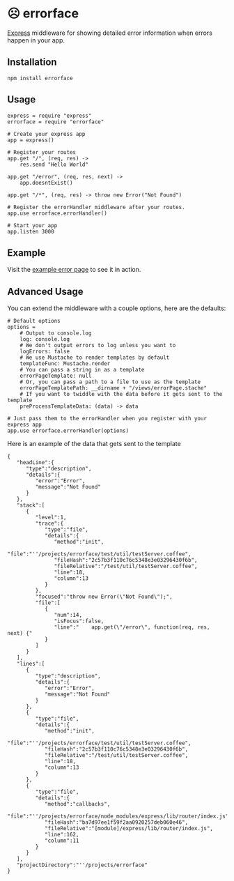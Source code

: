 &#9785; errorface
=================

[Express](http://expressjs.com) middleware for showing detailed error information when errors happen in your app.

## Installation

    npm install errorface

## Usage

    express = require "express"
    errorface = require "errorface"

    # Create your express app
    app = express()

    # Register your routes
    app.get "/", (req, res) ->
        res.send "Hello World"
    
    app.get "/error", (req, res, next) ->
        app.doesntExist()
    
    app.get "/*", (req, res) -> throw new Error("Not Found")
    
    # Register the errorHandler middleware after your routes.
    app.use errorface.errorHandler()

    # Start your app
    app.listen 3000

## Example

Visit the [example error page](http://jgable.github.com/errorface/example.html) to see it in action.

## Advanced Usage

You can extend the middleware with a couple options, here are the defaults:

    # Default options
    options =
        # Output to console.log
        log: console.log
        # We don't output errors to log unless you want to
        logErrors: false
        # We use Mustache to render templates by default
        templateFunc: Mustache.render
        # You can pass a string in as a template
        errorPageTemplate: null
        # Or, you can pass a path to a file to use as the template
        errorPageTemplatePath: __dirname + "/views/errorPage.stache"
        # If you want to twiddle with the data before it gets sent to the template
        preProcessTemplateData: (data) -> data

    # Just pass them to the errorHandler when you register with your express app
    app.use errorface.errorHandler(options)

Here is an example of the data that gets sent to the template

    {
       "headLine":{
          "type":"description",
          "details":{
             "error":"Error",
             "message":"Not Found"
          }
       },
       "stack":[
          {
             "level":1,
             "trace":{
                "type":"file",
                "details":{
                   "method":"init",
                   "file":"''/projects/errorface/test/util/testServer.coffee",
                   "fileHash":"2c57b3f110c76c5348e3e03296430f6b",
                   "fileRelative":"/test/util/testServer.coffee",
                   "line":18,
                   "column":13
                }
             },
             "focused":"throw new Error(\"Not Found\");",
             "file":[
                {
                   "num":14,
                   "isFocus":false,
                   "line":"    app.get(\"/error\", function(req, res, next) {"
                }
             ]
          }
       ],
       "lines":[
          {
             "type":"description",
             "details":{
                "error":"Error",
                "message":"Not Found"
             }
          },
          {
             "type":"file",
             "details":{
                "method":"init",
                "file":"''/projects/errorface/test/util/testServer.coffee",
                "fileHash":"2c57b3f110c76c5348e3e03296430f6b",
                "fileRelative":"/test/util/testServer.coffee",
                "line":18,
                "column":13
             }
          },
          {
             "type":"file",
             "details":{
                "method":"callbacks",
                "file":"''/projects/errorface/node_modules/express/lib/router/index.js",
                "fileHash":"ba7d97ee1f59f2aa0920257deb060e46",
                "fileRelative":"[module]/express/lib/router/index.js",
                "line":162,
                "column":11
             }
          }
       ],
       "projectDirectory":"''/projects/errorface"
    }